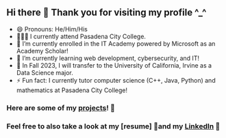## Hi there 👋 Thank you for visiting my profile ^_^

- 😄 Pronouns: He/Him/His 
- 🧑🏻‍🏫 I currently attend Pasadena City College.
- 🔭 I’m currently enrolled in the IT Academy powered by Microsoft as an Academy Scholar!
- 🌱 I’m currently learning web development, cybersecurity, and IT!
- 🔮 In Fall 2023, I will transfer to the University of California, Irvine as a Data Science major.
- ⚡ Fun fact: I currently tutor computer science (C++, Java, Python) and mathematics at Pasadena City College! 

### Here are some of my [projects](https://github.com/allenlamb/projects/blob/main/README.md)! 💾
### Feel free to also take a look at my [resume] 📄and my [LinkedIn](https://www.linkedin.com/in/alam23/) 👔
